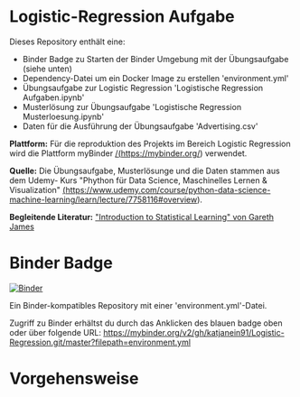 # Logistic-Regression Aufgabe

Dieses Repository enthält eine:
<ul>
  <li> Binder Badge zu Starten der Binder Umgebung mit der Übungsaufgabe (siehe unten)</li>
  <li> Dependency-Datei um ein Docker Image zu erstellen 'environment.yml'</li>
  <li> Übungsaufgabe zur Logistic Regression 'Logistische Regression Aufgaben.ipynb' </li>
  <li> Musterlösung zur Übungsaufgabe  'Logistische Regression Musterloesung.ipynb'</li>
  <li> Daten für die Ausführung der Übungsaufgabe 'Advertising.csv' </li>
 </ul>
 
<b>Plattform:</b> Für die reproduktion des Projekts im Bereich Logistic Regression wird die Plattform myBinder <a href = "https://mybinder.org">/(https://mybinder.org/)</a> verwendet.
 
 <b>Quelle:</b> Die Übungsaufgabe, Musterlösunge und die Daten stammen aus dem Udemy- Kurs "Phython für Data Science, Maschinelles Lernen & Visualization" <a href = "https://www.udemy.com/course/python-data-science-machine-learning/learn/lecture/7758116#overview">(https://www.udemy.com/course/python-data-science-machine-learning/learn/lecture/7758116#overview)</a>.
  
<b>Begleitende Literatur:</b> <a href = http://faculty.marshall.usc.edu/gareth-james/ISL/ISLR%20Seventh%20Printing.pdf>"Introduction to Statistical Learning" von Gareth James</a>

# Binder Badge

[![Binder](https://mybinder.org/badge_logo.svg)](https://mybinder.org/v2/gh/katjanein91/Logistic-Regression.git/master?filepath=environment.yml)

Ein Binder-kompatibles Repository mit einer 'environment.yml'-Datei.

Zugriff zu Binder erhältst du durch das Anklicken des blauen badge oben oder über folgende URL:
https://mybinder.org/v2/gh/katjanein91/Logistic-Regression.git/master?filepath=environment.yml

# Vorgehensweise

